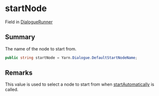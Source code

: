 # startNode

Field in [DialogueRunner](./)

## Summary

The name of the node to start from.

```csharp
public string startNode = Yarn.Dialogue.DefaultStartNodeName;
```

## Remarks

This value is used to select a node to start from when [startAutomatically](yarn.unity.dialoguerunner.startautomatically.md) is called.
